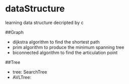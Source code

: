 # dataStructure
learning data structure decripted by c

##Graph
*	dijkstra algorithm to find the shortest path
*	prim algorithm to produce the minimum spanning tree
*	biconnected algorithm to find the articulation point

##Tree
*	tree: SearchTree
*	AVLTree: